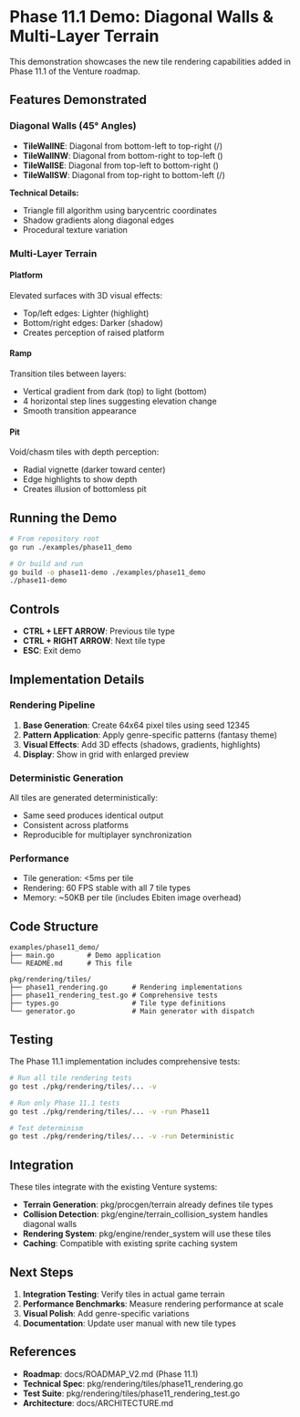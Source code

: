 # Phase 11.1 Demo: Diagonal Walls & Multi-Layer Terrain

This demonstration showcases the new tile rendering capabilities added in Phase 11.1 of the Venture roadmap.

## Features Demonstrated

### Diagonal Walls (45° Angles)
- **TileWallNE**: Diagonal from bottom-left to top-right (/)
- **TileWallNW**: Diagonal from bottom-right to top-left (\)
- **TileWallSE**: Diagonal from top-left to bottom-right (\)
- **TileWallSW**: Diagonal from top-right to bottom-left (/)

**Technical Details:**
- Triangle fill algorithm using barycentric coordinates
- Shadow gradients along diagonal edges
- Procedural texture variation

### Multi-Layer Terrain

#### Platform
Elevated surfaces with 3D visual effects:
- Top/left edges: Lighter (highlight)
- Bottom/right edges: Darker (shadow)
- Creates perception of raised platform

#### Ramp
Transition tiles between layers:
- Vertical gradient from dark (top) to light (bottom)
- 4 horizontal step lines suggesting elevation change
- Smooth transition appearance

#### Pit
Void/chasm tiles with depth perception:
- Radial vignette (darker toward center)
- Edge highlights to show depth
- Creates illusion of bottomless pit

## Running the Demo

```bash
# From repository root
go run ./examples/phase11_demo

# Or build and run
go build -o phase11-demo ./examples/phase11_demo
./phase11-demo
```

## Controls

- **CTRL + LEFT ARROW**: Previous tile type
- **CTRL + RIGHT ARROW**: Next tile type
- **ESC**: Exit demo

## Implementation Details

### Rendering Pipeline
1. **Base Generation**: Create 64x64 pixel tiles using seed 12345
2. **Pattern Application**: Apply genre-specific patterns (fantasy theme)
3. **Visual Effects**: Add 3D effects (shadows, gradients, highlights)
4. **Display**: Show in grid with enlarged preview

### Deterministic Generation
All tiles are generated deterministically:
- Same seed produces identical output
- Consistent across platforms
- Reproducible for multiplayer synchronization

### Performance
- Tile generation: <5ms per tile
- Rendering: 60 FPS stable with all 7 tile types
- Memory: ~50KB per tile (includes Ebiten image overhead)

## Code Structure

```
examples/phase11_demo/
├── main.go        # Demo application
└── README.md      # This file

pkg/rendering/tiles/
├── phase11_rendering.go      # Rendering implementations
├── phase11_rendering_test.go # Comprehensive tests
├── types.go                  # Tile type definitions
└── generator.go              # Main generator with dispatch
```

## Testing

The Phase 11.1 implementation includes comprehensive tests:

```bash
# Run all tile rendering tests
go test ./pkg/rendering/tiles/... -v

# Run only Phase 11.1 tests
go test ./pkg/rendering/tiles/... -v -run Phase11

# Test determinism
go test ./pkg/rendering/tiles/... -v -run Deterministic
```

## Integration

These tiles integrate with the existing Venture systems:
- **Terrain Generation**: pkg/procgen/terrain already defines tile types
- **Collision Detection**: pkg/engine/terrain_collision_system handles diagonal walls
- **Rendering System**: pkg/engine/render_system will use these tiles
- **Caching**: Compatible with existing sprite caching system

## Next Steps

1. **Integration Testing**: Verify tiles in actual game terrain
2. **Performance Benchmarks**: Measure rendering performance at scale
3. **Visual Polish**: Add genre-specific variations
4. **Documentation**: Update user manual with new tile types

## References

- **Roadmap**: docs/ROADMAP_V2.md (Phase 11.1)
- **Technical Spec**: pkg/rendering/tiles/phase11_rendering.go
- **Test Suite**: pkg/rendering/tiles/phase11_rendering_test.go
- **Architecture**: docs/ARCHITECTURE.md
